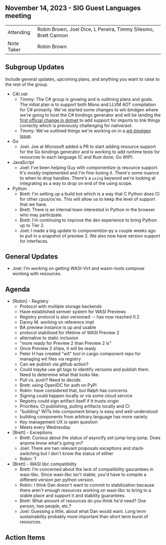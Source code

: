 ## November 14, 2023 - SIG Guest Languages meeting

|          |      | 
| -------- | -------- |
| Attending  | Robin Brown, Joel Dice, L Pereira, Timmy Silesmo, Brett Cannon
| Note Taker | Robin Brown

## Subgroup Updates

Include general updates, upcoming plans, and anything you want to raise to the rest of the group.

* C#/.net
    * Timmy: The C# group is growing and is outlining plans and goals. The initial plan is to support both Mono and LLVM AOT compilation for C# primarily. We've started some changes to wit-bindgen where we're going to host the C# bindings generator and will be landing the [first official change in dotnet](https://github.com/dotnet/runtime/issues/93824) to add support for imports to link things correctly which is previously challenging for native/aot.
    * Timmy: We've outlined things we're working on in a [wit-bindgen issue](https://github.com/bytecodealliance/wit-bindgen/issues/713).
* Go
    * Joel: Joe at Microsoft added a PR to start adding resource support for the Go bindings generator and is working to add runtime tests for resources to each language (C and Rust done, Go WIP).
* JavaScript
    * Joel: I've been helping Guy with componentize-js resource support. It's mostly implemented and I'm fine-tuning it. There's some nuance to when to drop handles. There's a `using` keyword we're looking at integrating as a way to drop on end of the using scope.
* Python
    * Brett: I'm setting up a build bot which is a way that C Python does CI for other cpus/os'es. This will allow us to keep the level of support that we have.
    * Brett: There is an internal team interested in Python in the browser who may participate.
    * Brett: I'm continuing to improve the dev experience to bring Python up to Tier 2.
    * Joel: I made a big update to componentize-py a couple weeks ago to pull in a snapshot of preview 2. We also now have version support for interfaces.

## General Updates

* Joel: I'm working on getting WASI-Virt and wasm-tools compose working with resources.

## Agenda

* [Robin] - Registry
    * Protocol with multiple storage backends
    * Have established semver system for WASI Previews
    * Registry protocol is also versioned -- has now reached 0.2 
    * Danny M. working on reference impl
    * BA preview instance is up and usable
    * protocol stabilized for lifetime of WASI Preview 2
    * alternative to static inclusion
    * "more ready for Preview 2 than Preview 2 is"
    * Once Preview 2 ships, it will be ready
    * Peter H has created "wit" tool in cargo-component repo for managing wit files via registry
    * Can we publish via github action?
    * Could maybe use git tags to identify versions and publish them.  Need to determine what that looks like.
    * Pull vs. push?  Need to decide.
    * Brett: using OpenIDC for auth on PyPI
    * Robin: have considered that, but Ralph has concerns
    * Signing could happen locally or via some cloud service
    * Registry could sign artifact itself if it trusts origin
    * Priorities: CI publishing, pulling artifacts locally and CI
    * "building" WITs into component binary is easy and well-understood
    * building components from arbitrary language has more variety
    * Key management UX is open question
    * Meets every Wednesday
* [Brett] - Exceptions
    * Brett: Curious about the status of asyncify set-jump long-jump. Does anyone know what's going on?
    * Joel: There are two relevant proposals exceptions and stack-switching but I don't know the status of either
    * Robin: T
* [Brett] - WASI libc compatibility
    * Brett: I'm concerned about the lack of compatibility gaurantees in wasi-libc. Since wasi-libc isn't stable, you'd have to compile a different version per python version.
    * Robin: I think Dan doesn't want to commit to stabilization because there aren't enough resources working on wasi-libc to bring to a stable place and support it and stability guarantees.
    * Brett: What amount of resources do you think he'd need? One person, two people, etc.?
    * Joel: Guessing a little, about what Dan would want. Long term sustainability probably more important than short term burst of resources.

## Action Items
